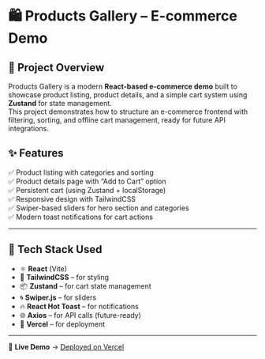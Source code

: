# 🛍️ Products Gallery – E-commerce Demo

## 📝 Project Overview
Products Gallery is a modern **React-based e-commerce demo** built to showcase product listing, product details, and a simple cart system using **Zustand** for state management.  
This project demonstrates how to structure an e-commerce frontend with filtering, sorting, and offline cart management, ready for future API integrations.  

## ✨ Features
✅ Product listing with categories and sorting  
✅ Product details page with “Add to Cart” option  
✅ Persistent cart (using Zustand + localStorage)  
✅ Responsive design with TailwindCSS  
✅ Swiper-based sliders for hero section and categories  
✅ Modern toast notifications for cart actions    

---

## 🧱 Tech Stack Used
- ⚛ **React** (Vite)
- 🎨 **TailwindCSS** – for styling
- 📦 **Zustand** – for cart state management
- 🌀 **Swiper.js** – for sliders
- 🔥 **React Hot Toast** – for notifications
- 🌐 **Axios** – for API calls (future-ready)
- 🚀 **Vercel** – for deployment

---

📌 **Live Demo** → [Deployed on Vercel]()




